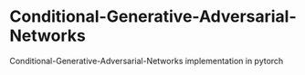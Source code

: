 # Conditional-Generative-Adversarial-Networks
Conditional-Generative-Adversarial-Networks implementation in pytorch
